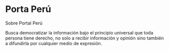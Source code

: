 Porta Perú
==================
Sobre Portal Perú

Busca democratizar la información bajo el principio universal que toda persona tiene derecho, no solo a recibir información y opinión sino también a difundirla por cualquier medio de expresión.
